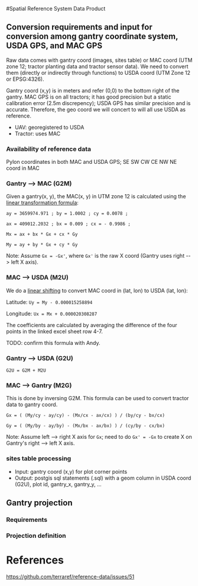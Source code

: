 #Spatial Reference System Data Product
## Conversion requirements and input for conversion among gantry coordinate system, USDA GPS, and MAC GPS
Raw data comes with gantry coord (images, sites table) or MAC coord (UTM zone 12; tractor planting data and tractor sensor data). We need to convert them (directly or indirectly through functions) to USDA coord (UTM Zone 12 or EPSG:4326).

Gantry coord (x,y) is in meters and refer (0,0) to the bottom right of the gantry. MAC GPS is on all tractors; it has good precision but a static calibration error (2.5m discrepency); USDA GPS has similar precision and is accurate. Therefore, the geo coord we will concert to will all use USDA as reference.

* UAV: georegistered to USDA
* Tractor: uses MAC

### Availability of reference data
Pylon coordinates in both MAC and USDA GPS; SE SW CW CE NW NE coord in MAC

### Gantry --> MAC (G2M)
Given a gantry(x, y), the MAC(x, y) in UTM zone 12 is calculated using the [linear transformation formula](https://docs.google.com/spreadsheets/d/15OxGNJCMsQC4xUCvMiv8i-ERBx1hAKp_LiDIW31tIVA/edit?usp=sharing):

`ay = 3659974.971 ; by = 1.0002 ; cy = 0.0078 ;`

`ax = 409012.2032 ; bx = 0.009 ; cx = - 0.9986 ;`

`Mx = ax + bx * Gx + cx * Gy`

`My = ay + by * Gx + cy * Gy`

Note: Assume `Gx = -Gx'`, where `Gx'` is the raw X coord (Gantry uses right --> left X axis).

### MAC --> USDA (M2U)
We do a [linear shifting](https://docs.google.com/spreadsheets/d/1pTgmpf9kltYW1SHo_K51cynVTYs6-JdS6rt4usfwV10/edit?usp=sharing) to convert MAC coord in (lat, lon) to USDA (lat, lon):

Latitude: `Uy = My - 0.000015258894`

Longitude: `Ux = Mx + 0.000020308287`

The coefficients are calculated by averaging the difference of the four points in the linked excel sheet row 4-7. 

TODO: confirm this formula with Andy.

### Gantry --> USDA (G2U)
`G2U = G2M + M2U`

### MAC --> Gantry (M2G)
This is done by inversing G2M. This formula can be used to convert tractor data to gantry coord.

`Gx = ( (My/cy - ay/cy) - (Mx/cx - ax/cx) ) / (by/cy - bx/cx)`

`Gy = ( (My/by - ay/by) - (Mx/bx - ax/bx) ) / (cy/by - cx/bx)`

Note: Assume left --> right X axis for `Gx`; need to do `Gx' = -Gx` to create X on Gantry's right --> left X axis.

### sites table processing
- Input: gantry coord (x,y) for plot corner points
- Output: postgis sql statements (.sql) with a geom column in USDA coord (G2U), plot id, gantry_x, gantry_y, ...

## Gantry projection
### Requirements
### Projection definition

# References
https://github.com/terraref/reference-data/issues/51
